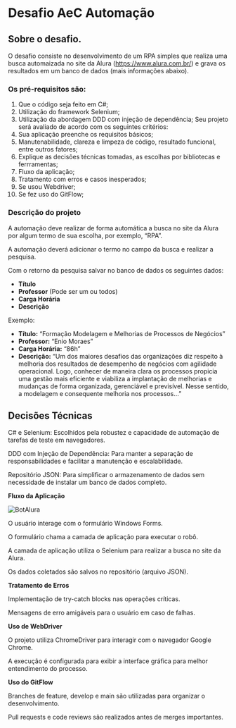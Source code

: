 # Desafio AeC Automação

## Sobre o desafio.

O desafio consiste no desenvolvimento de um RPA simples que realiza uma busca 
automaizada no site da Alura (https://www.alura.com.br/) e grava os resultados em um 
banco de dados (mais informações abaixo). 

### Os pré-requisitos são: 
1. Que o código seja feito em C#; 
2. Utilização do framework Selenium; 
3. Utilização da abordagem DDD com injeção de dependência;
Seu projeto será avaliado de acordo com os seguintes critérios: 
1. Sua aplicação preenche os requisitos básicos; 
2. Manutenabilidade, clareza e limpeza de código, resultado funcional, entre outros fatores; 
3. Explique as decisões técnicas tomadas, as escolhas por bibliotecas e ferrramentas; 
4. Fluxo da aplicação;
5. Tratamento com erros e casos inesperados; 
6. Se usou Webdriver; 
7. Se fez uso do GitFlow;

### Descrição do projeto
A automação deve realizar de forma automática a busca no site da Alura por algum termo 
de sua escolha, por exemplo, “RPA”.

A automação deverá adicionar o termo no campo da busca e realizar a pesquisa. 

Com o retorno da pesquisa salvar no banco de dados os seguintes dados: 
- **Título**
- **Professor** (Pode ser um ou todos)
- **Carga Horária**
- **Descrição**

Exemplo:
- **Título:** “Formação Modelagem e Melhorias de Processos de Negócios”
- **Professor:** “Enio Moraes”
- **Carga Horária:** “86h”
- **Descrição:** “Um dos maiores desafios das organizações diz respeito à melhoria dos resultados de desempenho de negócios com agilidade operacional. Logo, conhecer de maneira clara os processos propicia uma gestão mais eficiente e viabiliza a implantação de melhorias e mudanças de forma organizada, gerenciável e previsível. Nesse sentido, a modelagem e consequente melhoria nos processos...”


## **Decisões Técnicas**

C# e Selenium: Escolhidos pela robustez e capacidade de automação de tarefas de teste em navegadores.

DDD com Injeção de Dependência: Para manter a separação de responsabilidades e facilitar a manutenção e escalabilidade.

Repositório JSON: Para simplificar o armazenamento de dados sem necessidade de instalar um banco de dados completo.

**Fluxo da Aplicação**

![BotAlura](https://github.com/EzequielMoscardiSprocatti/DesafioAeCAutomacaoApp/assets/19784186/2647b830-1512-4ace-ab66-c3763f398140)


O usuário interage com o formulário Windows Forms.

O formulário chama a camada de aplicação para executar o robô.


A camada de aplicação utiliza o Selenium para realizar a busca no site da Alura.

Os dados coletados são salvos no repositório (arquivo JSON).

**Tratamento de Erros**

Implementação de try-catch blocks nas operações críticas.

Mensagens de erro amigáveis para o usuário em caso de falhas.

**Uso de WebDriver**

O projeto utiliza ChromeDriver para interagir com o navegador Google Chrome.

A execução é configurada para exibir a interface gráfica para melhor entendimento do processo.

**Uso do GitFlow**

Branches de feature, develop e main são utilizadas para organizar o desenvolvimento.

Pull requests e code reviews são realizados antes de merges importantes.
